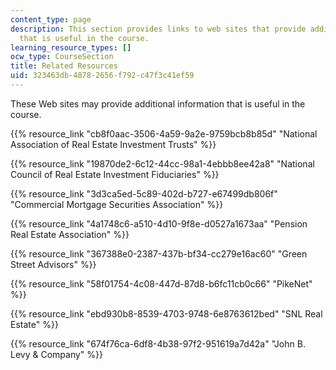 ```yaml
---
content_type: page
description: This section provides links to web sites that provide additional information
  that is useful in the course.
learning_resource_types: []
ocw_type: CourseSection
title: Related Resources
uid: 323463db-4878-2656-f792-c47f3c41ef59
---
```


These Web sites may provide additional information that is useful in the course.

{{% resource_link "cb8f0aac-3506-4a59-9a2e-9759bcb8b85d" "National Association of Real Estate Investment Trusts" %}}

{{% resource_link "19870de2-6c12-44cc-98a1-4ebbb8ee42a8" "National Council of Real Estate Investment Fiduciaries" %}}

{{% resource_link "3d3ca5ed-5c89-402d-b727-e67499db806f" "Commercial Mortgage Securities Association" %}}

{{% resource_link "4a1748c6-a510-4d10-9f8e-d0527a1673aa" "Pension Real Estate Association" %}}

{{% resource_link "367388e0-2387-437b-bf34-cc279e16ac60" "Green Street Advisors" %}}

{{% resource_link "58f01754-4c08-447d-87d8-b6fc11cb0c66" "PikeNet" %}}

{{% resource_link "ebd930b8-8539-4703-9748-6e8763612bed" "SNL Real Estate" %}}

{{% resource_link "674f76ca-6df8-4b38-97f2-951619a7d42a" "John B. Levy & Company" %}}